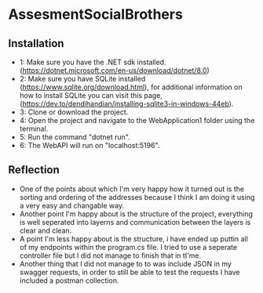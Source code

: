 # AssesmentSocialBrothers

## Installation
- 1: Make sure you have the .NET sdk installed. (https://dotnet.microsoft.com/en-us/download/dotnet/8.0)
- 2: Make sure  you have SQLite installed (https://www.sqlite.org/download.html), for additional information on how to install SQLite you can visit this page, (https://dev.to/dendihandian/installing-sqlite3-in-windows-44eb).
- 3: Clone or download the project.
- 4: Open the project and navigate to the WebApplication1 folder using the terminal.
- 5: Run the command "dotnet run".
- 6: The WebAPI will run on "localhost:5196".


## Reflection
- One of the points about which I'm very happy how it turned out is the sorting and ordering of the addresses because I think I am doing it using a very easy and changable way.
- Another point I'm happy about is the structure of the project, everything is well seperated into layerns and communication between the layers is clear and clean.
- A point I'm less happy about is the structure, i have ended up puttin all of my endpoints within the program.cs file. I tried to use a seperate controller file but I did not manage to finish that in tI'me.
- Another thing that I did not manage to to was include JSON in my swagger requests, in order to still be able to test the requests I have included a postman collection.
